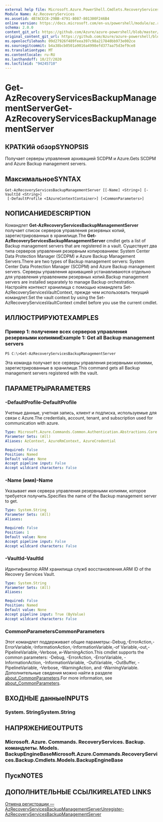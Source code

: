 ```yaml
---
external help file: Microsoft.Azure.PowerShell.Cmdlets.RecoveryServices.Backup.dll-Help.xml
Module Name: Az.RecoveryServices
ms.assetid: 4B7ACEC8-29BB-4791-8087-801300F246B4
online version: https://docs.microsoft.com/en-us/powershell/module/az.recoveryservices/get-azrecoveryservicesbackupmanagementserver
schema: 2.0.0
content_git_url: https://github.com/Azure/azure-powershell/blob/master/src/RecoveryServices/RecoveryServices/help/Get-AzRecoveryServicesBackupManagementServer.md
original_content_git_url: https://github.com/Azure/azure-powershell/blob/master/src/RecoveryServices/RecoveryServices/help/Get-AzRecoveryServicesBackupManagementServer.md
ms.openlocfilehash: 09d27926f489feea397c98a217840bb973e002ce
ms.sourcegitcommit: b4a38bcb0501a9016a4998efd377aa75d3ef9ce8
ms.translationtype: MT
ms.contentlocale: ru-RU
ms.lasthandoff: 10/27/2020
ms.locfileid: "94245710"
---
```

# <span data-ttu-id="14de7-101">Get-AzRecoveryServicesBackupManagementServer</span><span class="sxs-lookup"><span data-stu-id="14de7-101">Get-AzRecoveryServicesBackupManagementServer</span></span>

## <span data-ttu-id="14de7-102">КРАТКИй обзор</span><span class="sxs-lookup"><span data-stu-id="14de7-102">SYNOPSIS</span></span>
<span data-ttu-id="14de7-103">Получает серверы управления архивацией SCDPM и Azure.</span><span class="sxs-lookup"><span data-stu-id="14de7-103">Gets SCDPM and Azure Backup management servers.</span></span>

## <span data-ttu-id="14de7-104">Максимальное</span><span class="sxs-lookup"><span data-stu-id="14de7-104">SYNTAX</span></span>

```
Get-AzRecoveryServicesBackupManagementServer [[-Name] <String>] [-VaultId <String>]
 [-DefaultProfile <IAzureContextContainer>] [<CommonParameters>]
```

## <span data-ttu-id="14de7-105">NОПИСАНИЕ</span><span class="sxs-lookup"><span data-stu-id="14de7-105">DESCRIPTION</span></span>
<span data-ttu-id="14de7-106">Командлет **Get-AzRecoveryServicesBackupManagementServer** получает список серверов управления резервных копий, зарегистрированных в хранилище.</span><span class="sxs-lookup"><span data-stu-id="14de7-106">The **Get-AzRecoveryServicesBackupManagementServer** cmdlet gets a list of Backup management servers that are registered in a vault.</span></span>
<span data-ttu-id="14de7-107">Существует два типа серверов управления резервным копированием: System Center Data Protection Manager (SCDPM) и Azure Backup Management Servers.</span><span class="sxs-lookup"><span data-stu-id="14de7-107">There are two types of Backup management servers: System Center Data Protection Manager (SCDPM) and Azure Backup management servers.</span></span>
<span data-ttu-id="14de7-108">Серверы управления архивацией устанавливаются отдельно для управления управлением резервных копий.</span><span class="sxs-lookup"><span data-stu-id="14de7-108">Backup management servers are installed separately to manage Backup orchestration.</span></span>
<span data-ttu-id="14de7-109">Настройте контекст хранилища с помощью командлета Set-AzRecoveryServicesVaultContext, прежде чем использовать текущий командлет.</span><span class="sxs-lookup"><span data-stu-id="14de7-109">Set the vault context by using the Set-AzRecoveryServicesVaultContext cmdlet before you use the current cmdlet.</span></span>

## <span data-ttu-id="14de7-110">ИЛЛЮСТРИРУЮТ</span><span class="sxs-lookup"><span data-stu-id="14de7-110">EXAMPLES</span></span>

### <span data-ttu-id="14de7-111">Пример 1: получение всех серверов управления резервными копиями</span><span class="sxs-lookup"><span data-stu-id="14de7-111">Example 1: Get all Backup management servers</span></span>
```
PS C:\>Get-AzRecoveryServicesBackupManagementServer
```

<span data-ttu-id="14de7-112">Эта команда получает все серверы управления резервными копиями, зарегистрированные в хранилище.</span><span class="sxs-lookup"><span data-stu-id="14de7-112">This command gets all Backup management servers registered with the vault.</span></span>

## <span data-ttu-id="14de7-113">ПАРАМЕТРЫ</span><span class="sxs-lookup"><span data-stu-id="14de7-113">PARAMETERS</span></span>

### <span data-ttu-id="14de7-114">-DefaultProfile</span><span class="sxs-lookup"><span data-stu-id="14de7-114">-DefaultProfile</span></span>
<span data-ttu-id="14de7-115">Учетные данные, учетная запись, клиент и подписка, используемые для связи с Azure.</span><span class="sxs-lookup"><span data-stu-id="14de7-115">The credentials, account, tenant, and subscription used for communication with azure.</span></span>

```yaml
Type: Microsoft.Azure.Commands.Common.Authentication.Abstractions.Core.IAzureContextContainer
Parameter Sets: (All)
Aliases: AzContext, AzureRmContext, AzureCredential

Required: False
Position: Named
Default value: None
Accept pipeline input: False
Accept wildcard characters: False
```

### <span data-ttu-id="14de7-116">-Name (имя)</span><span class="sxs-lookup"><span data-stu-id="14de7-116">-Name</span></span>
<span data-ttu-id="14de7-117">Указывает имя сервера управления резервными копиями, которое требуется получить.</span><span class="sxs-lookup"><span data-stu-id="14de7-117">Specifies the name of the Backup management server to get.</span></span>

```yaml
Type: System.String
Parameter Sets: (All)
Aliases:

Required: False
Position: 1
Default value: None
Accept pipeline input: False
Accept wildcard characters: False
```

### <span data-ttu-id="14de7-118">-VaultId</span><span class="sxs-lookup"><span data-stu-id="14de7-118">-VaultId</span></span>
<span data-ttu-id="14de7-119">Идентификатор ARM хранилища служб восстановления.</span><span class="sxs-lookup"><span data-stu-id="14de7-119">ARM ID of the Recovery Services Vault.</span></span>

```yaml
Type: System.String
Parameter Sets: (All)
Aliases:

Required: False
Position: Named
Default value: None
Accept pipeline input: True (ByValue)
Accept wildcard characters: False
```

### <span data-ttu-id="14de7-120">CommonParameters</span><span class="sxs-lookup"><span data-stu-id="14de7-120">CommonParameters</span></span>
<span data-ttu-id="14de7-121">Этот командлет поддерживает общие параметры:-Debug,-ErrorAction,-ErrorVariable,-InformationAction,-InformationVariable,-of Variable,-out,-PipelineVariable,-Verbose, и-WarningAction.</span><span class="sxs-lookup"><span data-stu-id="14de7-121">This cmdlet supports the common parameters: -Debug, -ErrorAction, -ErrorVariable, -InformationAction, -InformationVariable, -OutVariable, -OutBuffer, -PipelineVariable, -Verbose, -WarningAction, and -WarningVariable.</span></span> <span data-ttu-id="14de7-122">Дополнительные сведения можно найти в разделе [about_CommonParameters](http://go.microsoft.com/fwlink/?LinkID=113216).</span><span class="sxs-lookup"><span data-stu-id="14de7-122">For more information, see [about_CommonParameters](http://go.microsoft.com/fwlink/?LinkID=113216).</span></span>

## <span data-ttu-id="14de7-123">ВХОДНЫЕ данные</span><span class="sxs-lookup"><span data-stu-id="14de7-123">INPUTS</span></span>

### <span data-ttu-id="14de7-124">System. String</span><span class="sxs-lookup"><span data-stu-id="14de7-124">System.String</span></span>

## <span data-ttu-id="14de7-125">НАПРЯЖЕНИЕ</span><span class="sxs-lookup"><span data-stu-id="14de7-125">OUTPUTS</span></span>

### <span data-ttu-id="14de7-126">Microsoft. Azure. Commands. RecoveryServices. Backup. командлеты. Models. BackupEngineBase</span><span class="sxs-lookup"><span data-stu-id="14de7-126">Microsoft.Azure.Commands.RecoveryServices.Backup.Cmdlets.Models.BackupEngineBase</span></span>

## <span data-ttu-id="14de7-127">Пуск</span><span class="sxs-lookup"><span data-stu-id="14de7-127">NOTES</span></span>

## <span data-ttu-id="14de7-128">ДОПОЛНИТЕЛЬНЫЕ ССЫЛКИ</span><span class="sxs-lookup"><span data-stu-id="14de7-128">RELATED LINKS</span></span>

[<span data-ttu-id="14de7-129">Отмена регистрации — AzRecoveryServicesBackupManagementServer</span><span class="sxs-lookup"><span data-stu-id="14de7-129">Unregister-AzRecoveryServicesBackupManagementServer</span></span>](./Unregister-AzRecoveryServicesBackupManagementServer.md)


